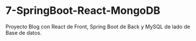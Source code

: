 # 7-SpringBoot-React-MongoDB
Proyecto Blog con React de Front, Spring Boot de Back y MySQL de lado de Base de datos.
